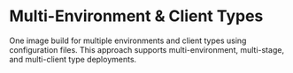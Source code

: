 # Multi-Environment & Client Types

One image build for multiple environments and client types using configuration files. This approach supports multi-environment, multi-stage, and multi-client type deployments.

